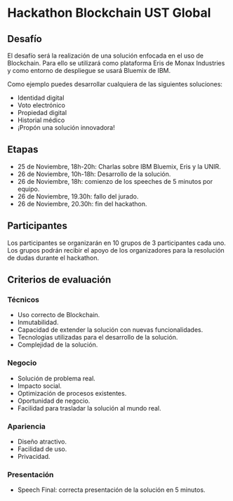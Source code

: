 # Hackathon Blockchain UST Global

## Desafío

El desafío será la realización de una solución enfocada en el uso de Blockchain. Para ello se utilizará como plataforma Eris de Monax Industries y como entorno de despliegue se usará Bluemix de IBM.

Como ejemplo puedes desarrollar cualquiera de las siguientes soluciones:

 * Identidad digital
 * Voto electrónico
 * Propiedad digital
 * Historial médico
 * ¡Propón una solución innovadora!
  
## Etapas
  * 25 de Noviembre, 18h-20h: Charlas sobre IBM Bluemix, Eris y la UNIR.
  * 26 de Noviembre, 10h-18h: Desarrollo de la solución.
  * 26 de Noviembre, 18h: comienzo de los speeches de 5 minutos por equipo.
  * 26 de Noviembre, 19.30h: fallo del jurado.
  * 26 de Noviembre, 20.30h: fin del hackathon.
  

## Participantes

Los participantes se organizarán en 10 grupos de 3 participantes cada uno.
Los grupos podrán recibir el apoyo de los organizadores para la resolución de dudas durante el hackathon.

## Criterios de evaluación

### Técnicos
* Uso correcto de Blockchain.
* Inmutabilidad.
* Capacidad de extender la solución con nuevas funcionalidades.
* Tecnologias utilizadas para el desarrollo de la solución.
* Complejidad de la solución.

### Negocio
* Solución de problema real.
* Impacto social.
* Optimización de procesos existentes.
* Oportunidad de negocio.
* Facilidad para trasladar la solución al mundo real.

### Apariencia
* Diseño atractivo.
* Facilidad de uso.
* Privacidad.

### Presentación
* Speech Final: correcta presentación de la solución en 5 minutos.
